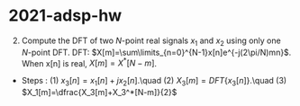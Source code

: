 # 2021-adsp-hw


2. Compute the DFT of two $N$-point real signals $x_1$ and $x_2$ using only one $N$-point DFT.
    DFT:  $X[m]=\sum\limits_{n=0}^{N-1}x[n]e^{-j(2\pi/N)mn}$. When x[n] is real, $X[m]=X^*[N-m]$.

- Steps :
(1) $x_3[n]=x_1[n]+jx_2[n]$.\quad  (2) $X_3[m]=DFT\{x_3[n]\}$.\quad  (3) $X_1[m]=\dfrac{X_3[m]+X_3^*[N-m]}{2}$
